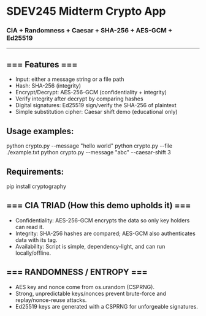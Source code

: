 # SDEV245 Midterm Crypto App
### CIA + Randomness + Caesar + SHA-256 + AES-GCM + Ed25519

---

## === Features ===
- Input: either a message string or a file path
- Hash: SHA-256 (integrity)
- Encrypt/Decrypt: AES-256-GCM (confidentiality + integrity)
- Verify integrity after decrypt by comparing hashes
- Digital signatures: Ed25519 sign/verify the SHA-256 of plaintext
- Simple substitution cipher: Caesar shift demo (educational only)

## Usage examples:
  python crypto.py --message "hello world"
  python crypto.py --file ./example.txt
  python crypto.py --message "abc" --caesar-shift 3

## Requirements:
  pip install cryptography
## === CIA TRIAD (How this demo upholds it) ===
- Confidentiality: AES-256-GCM encrypts the data so only key holders can read it.
- Integrity: SHA-256 hashes are compared; AES-GCM also authenticates data with its tag.
- Availability: Script is simple, dependency-light, and can run locally/offline.

## === RANDOMNESS / ENTROPY ===
- AES key and nonce come from os.urandom (CSPRNG).
- Strong, unpredictable keys/nonces prevent brute-force and replay/nonce-reuse attacks.
- Ed25519 keys are generated with a CSPRNG for unforgeable signatures.
